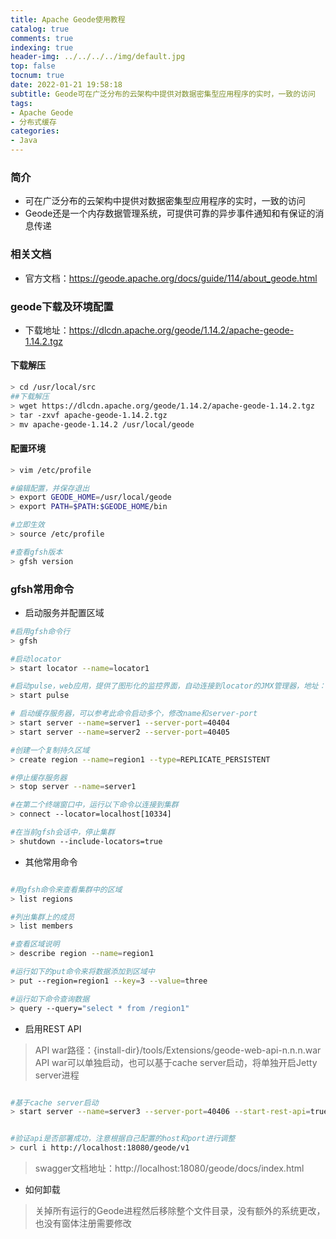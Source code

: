 ```yaml
---
title: Apache Geode使用教程
catalog: true
comments: true
indexing: true
header-img: ../../../../img/default.jpg
top: false
tocnum: true
date: 2022-01-21 19:58:18
subtitle: Geode可在广泛分布的云架构中提供对数据密集型应用程序的实时，一致的访问
tags:
- Apache Geode
- 分布式缓存
categories:
- Java
---
```


### 简介
- 可在广泛分布的云架构中提供对数据密集型应用程序的实时，一致的访问
- Geode还是一个内存数据管理系统，可提供可靠的异步事件通知和有保证的消息传递

### 相关文档
- 官方文档：https://geode.apache.org/docs/guide/114/about_geode.html

### geode下载及环境配置
- 下载地址：https://dlcdn.apache.org/geode/1.14.2/apache-geode-1.14.2.tgz

#### 下载解压
```bash
> cd /usr/local/src
##下载解压
> wget https://dlcdn.apache.org/geode/1.14.2/apache-geode-1.14.2.tgz
> tar -zxvf apache-geode-1.14.2.tgz
> mv apache-geode-1.14.2 /usr/local/geode
```
#### 配置环境

```bash
> vim /etc/profile

#编辑配置，并保存退出
> export GEODE_HOME=/usr/local/geode
> export PATH=$PATH:$GEODE_HOME/bin  

#立即生效
> source /etc/profile  

#查看gfsh版本
> gfsh version

```

### gfsh常用命令
- 启动服务并配置区域
```bash
#启用gfsh命令行
> gfsh

#启动locator
> start locator --name=locator1

#启动pulse，web应用，提供了图形化的监控界面，自动连接到locator的JMX管理器，地址：http://localhost:7070/pulse 默认账户：admin  密码：admin
> start pulse

# 启动缓存服务器，可以参考此命令启动多个，修改name和server-port
> start server --name=server1 --server-port=40404
> start server --name=server2 --server-port=40405

#创建一个复制持久区域
> create region --name=region1 --type=REPLICATE_PERSISTENT

#停止缓存服务器
> stop server --name=server1

#在第二个终端窗口中，运行以下命令以连接到集群
> connect --locator=localhost[10334]

#在当前gfsh会话中，停止集群
> shutdown --include-locators=true

```


- 其他常用命令

```bash

#用gfsh命令来查看集群中的区域
> list regions

#列出集群上的成员
> list members

#查看区域说明
> describe region --name=region1

#运行如下的put命令来将数据添加到区域中
> put --region=region1 --key=3 --value=three

#运行如下命令查询数据
> query --query="select * from /region1"

```

- 启用REST API
>API war路径：{install-dir}/tools/Extensions/geode-web-api-n.n.n.war
>API war可以单独启动，也可以基于cache server启动，将单独开启Jetty server进程

```bash

#基于cache server启动
> start server --name=server3 --server-port=40406 --start-rest-api=true --http-service-port=18080 --http-service-bind-address=localhost


#验证api是否部署成功，注意根据自己配置的host和port进行调整
> curl i http://localhost:18080/geode/v1
```

>swagger文档地址：http://localhost:18080/geode/docs/index.html

- 如何卸载
>关掉所有运行的Geode进程然后移除整个文件目录，没有额外的系统更改，也没有窗体注册需要修改
